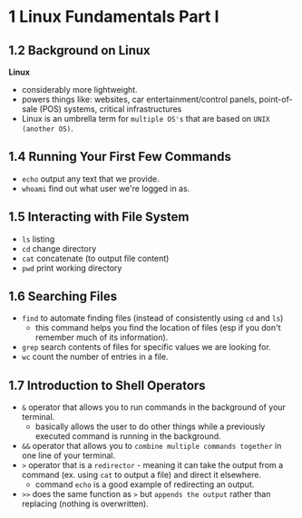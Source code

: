 # 1 Linux Fundamentals Part I
## 1.2 Background on Linux
**Linux**
- considerably more lightweight.
- powers things like: websites, car entertainment/control panels, point-of-sale (POS) systems, critical infrastructures
- Linux is an umbrella term for `multiple OS's` that are based on `UNIX (another OS)`.

## 1.4 Running Your First Few Commands
- `echo` output any text that we provide.
- `whoami` find out what user we're logged in as.

## 1.5 Interacting with File System
- `ls` listing
- `cd` change directory
- `cat` concatenate (to output file content)
- `pwd` print working directory

## 1.6 Searching Files
- `find` to automate finding files (instead of consistently using `cd` and `ls`)
  - this command helps you find the location of files (esp if you don't remember much of its information).
- `grep` search contents of files for specific values we are looking for.
- `wc` count the number of entries in a file.

## 1.7 Introduction to Shell Operators
- `&` operator that allows you to run commands in the background of your terminal.
  - basically allows the user to do other things while a previously executed command is running in the background.
- `&&` operator that allows you to `combine multiple commands together` in one line of your terminal.
- `>` operator that is a `redirector` - meaning it can take the output from a command (ex. using `cat` to output a file) and direct it elsewhere.
  - command `echo` is a good example of redirecting an output.
- `>>` does the same function as `>` but `appends the output` rather than replacing (nothing is overwritten).
